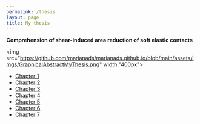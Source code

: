 ```yaml
---
permalink: /thesis
layout: page
title: My thesis
---
```


**Comprehension of shear-induced area reduction of soft elastic contacts**



<img src="https://github.com/marianads/marianads.github.io/blob/main/assets/imgs/GraphicalAbstractMyThesis.png" width:"400px">


* [Chapter 1]()
* [Chapter 2]()
* [Chapter 3]()
* [Chapter 4]()
* [Chapter 5]()
* [Chapter 6]()
* [Chapter 7]()
